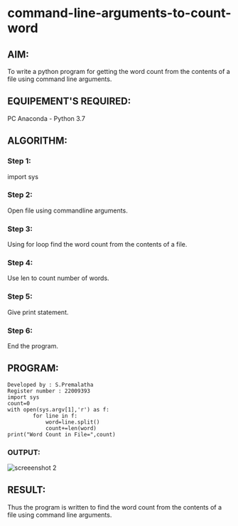 # command-line-arguments-to-count-word
## AIM:
To write a python program for getting the word count from the contents of a file using command line arguments.
## EQUIPEMENT'S REQUIRED: 
PC
Anaconda - Python 3.7
## ALGORITHM: 
### Step 1:
import sys
### Step 2: 
Open file using commandline arguments. 
### Step 3: 
Using for loop find the word count from the contents of a file.
### Step 4:  
Use len to count number of words.
### Step 5: 
Give print statement.
### Step 6: 
End the program.
## PROGRAM:
```
Developed by : S.Premalatha
Register number : 22009393
import sys
count=0
with open(sys.argv[1],'r') as f:
        for line in f:
            word=line.split()
            count+=len(word)
print("Word Count in File=",count)         
```

### OUTPUT:

![screeenshot 2](https://user-images.githubusercontent.com/120620842/214814152-2a6d2a23-6869-4cc5-bb08-006278e18d10.png)




## RESULT:
Thus the program is written to find the word count from the contents of a file using command line arguments.
